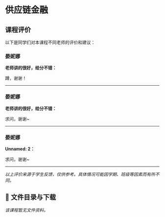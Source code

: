 # 供应链金融

## 课程评价

以下是同学们对本课程不同老师的评价和建议：

### 晏妮娜

**老师讲的很好，给分不错：**

蹲，谢谢！

---

### 晏妮娜

**老师讲的很好，给分不错：**

求问，谢谢~

---

### 晏妮娜

**Unnamed: 2：**

求问，谢谢~

---

*以上评价来源于学生反馈，仅供参考。具体情况可能因学期、班级等因素而有所不同。*
## 📄 文件目录与下载

_该课程暂无文件资料。_
